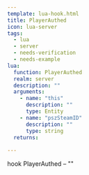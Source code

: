 ```yaml
---
template: lua-hook.html
title: PlayerAuthed
icon: lua-server
tags:
  - lua
  - server
  - needs-verification
  - needs-example
lua:
  function: PlayerAuthed
  realm: server
  description: ""
  arguments:
    - name: "this"
      description: ""
      type: Entity
    - name: "pszSteamID"
      description: ""
      type: string
  returns:
    
---
```


<div class="lua__search__keywords">
hook PlayerAuthed &#x2013; ""
</div>
